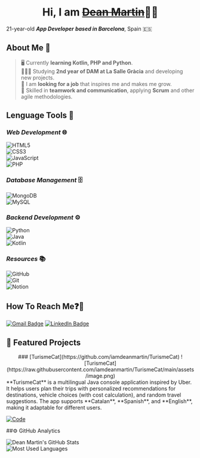 <h1 align="center">Hi, I am <a href="https://github.com/iamdeanmartin?tab=repositories"><s>Dean Martin</s></a>👋🏻</h1>

<!-- Título y mini descripción propia para atraer al visitante -->

21-year-old ***App Developer*** ***based in Barcelona***, Spain 🇪🇸

## About Me 🤔

> 🖥️ Currently **learning Kotlin, PHP and Python**.  
> 👨🏻‍💻 Studying **2nd year of DAM at La Salle Gràcia** and developing new projects.<br>
> 💼 I am **looking for a job** that inspires me and makes me grow.  
> 🤝 Skilled in **teamwork and communication**, applying **Scrum** and other agile methodologies.  

<!-- Aquí se pone info interesante y descriptiva de intereses etc-->

## Lenguage Tools 🔧

<!-- Se especifica los recursos de los que se dispone para la hora del trabajo -->

### *Web Development* 🌐

![HTML5](https://img.shields.io/badge/-HTML5-E34F26?style=flat&logo=html5&logoColor=white)  
![CSS3](https://img.shields.io/badge/-CSS3-1572B6?style=flat&logo=css3&logoColor=white)  
![JavaScript](https://img.shields.io/badge/-JavaScript-323330?style=flat&logo=javascript&logoColor=F7DF1E)  
![PHP](https://img.shields.io/badge/-PHP-777BB4?style=flat&logo=php&logoColor=white)  

### *Database Management* 🗄️ 

![MongoDB](https://img.shields.io/badge/-MongoDB-47A248?style=flat&logo=mongodb&logoColor=white)  
![MySQL](https://img.shields.io/badge/-MySQL-4479A1?style=flat&logo=mysql&logoColor=white)  

### *Backend Development* ⚙️

![Python](https://img.shields.io/badge/-Python-3776AB?style=flat&logo=python&logoColor=white)  
![Java](https://img.shields.io/badge/-Java-007396?style=flat&logo=java&logoColor=white)  
![Kotlin](https://img.shields.io/badge/-Kotlin-0095D5?style=flat&logo=kotlin&logoColor=white)  

### *Resources* 📚

![GitHub](https://img.shields.io/badge/-GitHub%20Projects-181717?style=flat&logo=github&logoColor=white)  
![Git](https://img.shields.io/badge/-Git-F05032?style=flat&logo=git&logoColor=white)  
![Notion](https://img.shields.io/badge/-Notion-000000?style=flat&logo=notion&logoColor=white)  

## How To Reach Me❓📩

<!-- Ponemos opción para que me contacten si les interesa el perfil -->

[![Gmail Badge](https://img.shields.io/badge/-dean.martin@gracia.lasalle.cat-EA4335?style=flat&logo=gmail&logoColor=white)](mailto:dean.martin@gracia.lasalle.cat)
[![LinkedIn Badge](https://img.shields.io/badge/-deanmartingarcia-0A66C2?style=flat&logo=linkedin&logoColor=white)](https://www.linkedin.com/in/deanmartingarcia/)

## 🚀 Featured Projects

<!-- Ponemos el proyecto más interesante que hemos hecho hasta ahora(gracias a ArisGuimera por la inspiración y el ejemplo!!) -->

<div align="center">
### [TurismeCat](https://github.com/iamdeanmartin/TurismeCat)  
![TurismeCat](https://raw.githubusercontent.com/iamdeanmartin/TurismeCat/main/assets/image.png)
</div>
**TurismeCat** is a multilingual Java console application inspired by Uber.  
It helps users plan their trips with personalized recommendations for destinations, 
vehicle choices (with cost calculation), and random travel suggestions.  
The app supports **Catalan**, **Spanish**, and **English**, making it adaptable for different users.  

[![Code](https://img.shields.io/badge/CODE-181717?style=for-the-badge&logo=github&logoColor=white)](https://github.com/iamdeanmartin/TurismeCat) 

##⚙️ GitHub Analytics

![Dean Martin's GitHub Stats](https://github-readme-stats.vercel.app/api?username=iamdeanmartin&show_icons=true&theme=tokyonight&hide_border=true&count_private=true)  
![Most Used Languages](https://github-readme-stats.vercel.app/api/top-langs/?username=iamdeanmartin&layout=compact&theme=tokyonight&hide_border=true)  
